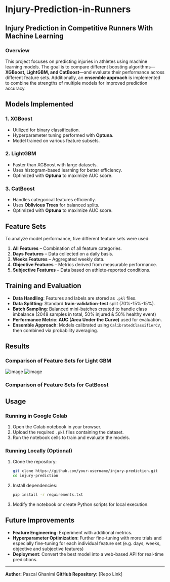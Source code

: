 # Injury-Prediction-in-Runners

## Injury Prediction in Competitive Runners With Machine Learning

### Overview
This project focuses on predicting injuries in athletes using machine learning models. The goal is to compare different boosting algorithms—**XGBoost, LightGBM, and CatBoost**—and evaluate their performance across different feature sets. Additionally, an **ensemble approach** is implemented to combine the strengths of multiple models for improved prediction accuracy.

## Models Implemented

### 1. XGBoost
- Utilized for binary classification.
- Hyperparameter tuning performed with **Optuna**.
- Model trained on various feature subsets.

### 2. LightGBM
- Faster than XGBoost with large datasets.
- Uses histogram-based learning for better efficiency.
- Optimized with **Optuna** to maximize AUC score.

### 3. CatBoost
- Handles categorical features efficiently.
- Uses **Oblivious Trees** for balanced splits.
- Optimized with **Optuna** to maximize AUC score.

## Feature Sets
To analyze model performance, five different feature sets were used:

1. **All Features** – Combination of all feature categories.
2. **Days Features** – Data collected on a daily basis.
3. **Weeks Features** – Aggregated weekly data.
4. **Objective Features** – Metrics derived from measurable performance.
5. **Subjective Features** – Data based on athlete-reported conditions.

## Training and Evaluation

- **Data Handling**: Features and labels are stored as `.pkl` files.
- **Data Splitting**: Standard **train-validation-test** split (70%-15%-15%).
- **Batch Sampling**: Balanced mini-batches created to handle class imbalance (2048 samples in total, 50% injured & 50% healthy event)
- **Performance Metric**: **AUC (Area Under the Curve)** used for evaluation.
- **Ensemble Approach**: Models calibrated using `CalibratedClassifierCV`, then combined via probability averaging.

## Results
### Comparison of Feature Sets for Light GBM
![image](https://github.com/user-attachments/assets/413ae1f2-3566-4da0-b239-b6e46d8daaca)
![image](https://github.com/user-attachments/assets/9a0ada1c-b0c1-4329-a63b-9b45e9cbccbb)

### Comparison of Feature Sets for CatBoost


## Usage

### Running in Google Colab

1. Open the Colab notebook in your browser.
2. Upload the required `.pkl` files containing the dataset.
3. Run the notebook cells to train and evaluate the models.

### Running Locally (Optional)

1. Clone the repository:
   ```bash
   git clone https://github.com/your-username/injury-prediction.git
   cd injury-prediction
   ```
2. Install dependencies:
   ```bash
   pip install -r requirements.txt
   ```
3. Modify the notebook or create Python scripts for local execution.



## Future Improvements
- **Feature Engineering**: Experiment with additional metrics.
- **Hyperparameter Optimization**: Further fine-tuning with more trials and especially fine-tuning for each individual feature set (e.g. days, weeks, objective and subjective features)
- **Deployment**: Convert the best model into a web-based API for real-time predictions.

---
**Author:** Pascal Ghanimi
**GitHub Repository:** [Repo Link]



